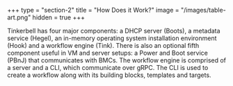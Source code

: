 +++
type = "section-2"
title = "How Does it Work?"
image = "/images/table-art.png"
hidden = true
+++

Tinkerbell has four major components: a DHCP server (Boots), a metadata service (Hegel), an in-memory operating system installation environment (Hook) and a workflow engine (Tink).
There is also an optional fifth component useful in VM and server setups: a Power and Boot service (PBnJ) that communicates with BMCs.
The workflow engine is comprised of a server and a CLI, which communicate over gRPC.
The CLI is used to create a workflow along with its building blocks, templates and targets.
